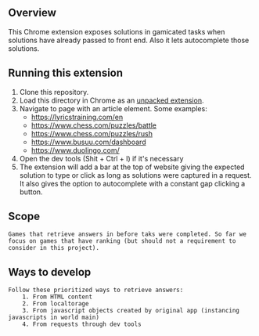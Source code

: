 ## Overview

This Chrome extension exposes solutions in gamicated tasks when solutions have already passed to front end. Also it lets autocomplete those solutions.

## Running this extension

1. Clone this repository.
2. Load this directory in Chrome as an [unpacked extension](https://developer.chrome.com/docs/extensions/mv3/getstarted/development-basics/#load-unpacked).
3. Navigate to  page with an article element. Some examples:
    - https://lyricstraining.com/en
    - https://www.chess.com/puzzles/battle
    - https://www.chess.com/puzzles/rush
    - https://www.busuu.com/dashboard
    - https://www.duolingo.com/
4. Open the dev tools (Shit + Ctrl + I) if it's necessary
5. The extension will add a bar at the top of website giving the expected solution to type or click as long as solutions were captured in a request. It also gives the option to autocomplete with a constant gap clicking a button.

## Scope
    Games that retrieve answers in before taks were completed. So far we focus on games that have ranking (but should not a requirement to consider in this project).

## Ways to develop
    Follow these prioritized ways to retrieve answers:
        1. From HTML content
        2. From localtorage
        3. From javascript objects created by original app (instancing javascripts in world main)
        4. From requests through dev tools
